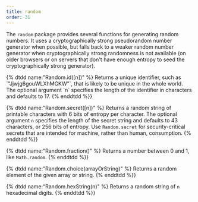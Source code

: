 ```yaml
---
title: random
order: 31
---
```


The `random` package provides several functions for generating random
numbers. It uses a cryptographically strong pseudorandom number generator when
possible, but falls back to a weaker random number generator when
cryptographically strong randomness is not available (on older browsers or on
servers that don't have enough entropy to seed the cryptographically strong
generator).

<dl class="callbacks">
{% dtdd name:"Random.id([n])" %}
Returns a unique identifier, such as `"Jjwjg6gouWLXhMGKW"`, that is
likely to be unique in the whole world. The optional argument `n`
specifies the length of the identifier in characters and defaults to 17.
{% enddtdd %}}

{% dtdd name:"Random.secret([n])" %}
Returns a random string of printable characters with 6 bits of
entropy per character. The optional argument `n` specifies the length of
the secret string and defaults to 43 characters, or 256 bits of
entropy. Use `Random.secret` for security-critical secrets that are
intended for machine, rather than human, consumption.
{% enddtdd %}}

{% dtdd name:"Random.fraction()" %}
Returns a number between 0 and 1, like `Math.random`.
{% enddtdd %}}

{% dtdd name:"Random.choice(arrayOrString)" %}
Returns a random element of the given array or string.
{% enddtdd %}}

{% dtdd name:"Random.hexString(n)" %}
Returns a random string of `n` hexadecimal digits.
{% enddtdd %}}
</dl>
